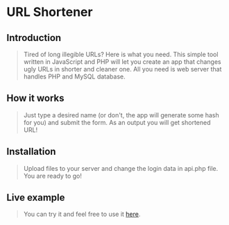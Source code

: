 # URL Shortener

## Introduction

> Tired of long illegible URLs? Here is what you need. This simple tool written in JavaScript and PHP will let you create an app that changes ugly URLs in shorter and cleaner one. All you need is web server that handles PHP and MySQL database.

## How it works

> Just type a desired name (or don't, the app will generate some hash for you) and submit the form. As an output you will get shortened URL!

## Installation

> Upload files to your server and change the login data in api.php file. You are ready to go!

## Live example

>You can try it and feel free to use it [here](https://porzy.ga).
